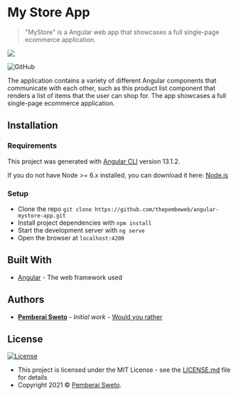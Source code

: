 ﻿# My Store App

> "MyStore" is a Angular web app that showcases a full single-page ecommerce application.

![](https://upload.wikimedia.org/wikipedia/commons/thumb/c/cf/Angular_full_color_logo.svg/240px-Angular_full_color_logo.svg.png)

![GitHub](https://img.shields.io/github/license/mashape/apistatus.svg)

The application contains a variety of different Angular components that communicate with each other, such as this product list component that renders a list of items that the user can shop for. The app showcases a full single-page ecommerce application.

## Installation

### Requirements
This project was generated with [Angular CLI](https://github.com/angular/angular-cli) version 13.1.2.

If you do not have Node >= 6.x installed, you can download it here: [Node.js](https://nodejs.org/en/)

### Setup

* Clone the repo `git clone https://github.com/thepembeweb/angular-mystore-app.git`
* Install project dependencies with `npm install`
* Start the development server with `ng serve`
* Open the browser at `localhost:4200`

## Built With

* [Angular](https://angular.io/) - The web framework used

## Authors

* **[Pemberai Sweto](https://github.com/thepembeweb)** - *Initial work* - [Would you rather](https://github.com/thepembeweb/angular-mystore-app)

## License

[![License](http://img.shields.io/:license-mit-green.svg?style=flat-square)](http://badges.mit-license.org)

- This project is licensed under the MIT License - see the [LICENSE.md](LICENSE.md) file for details
- Copyright 2021 © [Pemberai Sweto](https://github.com/thepembeweb).




